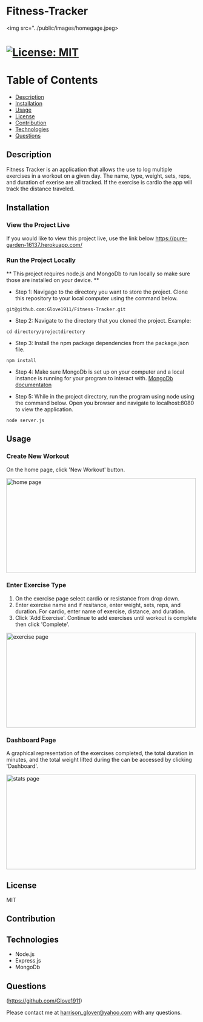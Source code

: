 # Fitness-Tracker 

<img src="../public/images/homegage.jpeg>
       
# [![License: MIT](https://img.shields.io/badge/License-MIT-yellow.svg)](https://opensource.org/licenses/MIT)

# Table of Contents
- [Description](#description)
- [Installation](#installation)
- [Usage](#usage)
- [License](#license)
- [Contribution](#contribution)
- [Technologies](#technologies)
- [Questions](#questions)



 ## Description
Fitness Tracker is an application that allows the use to log multiple exercises in a workout on a given day.  The name, type, weight, sets, reps, and duration of exerise are all tracked.  If the exercise is cardio the app will track the distance traveled.



## Installation

### View the Project Live

If you would like to view this project live, use the link below
https://pure-garden-16137.herokuapp.com/

### Run the Project Locally
** This project requires node.js and MongoDb to run locally so make sure those are installed on your device.  **

* Step 1: Navigage to the directory you want to store the project.  Clone this repository to your local computer using the command below.

```
git@github.com:Glove1911/Fitness-Tracker.git
```
* Step 2: Navigate to the directory that you cloned the project.
Example:
```
cd directory/projectdirectory
```

* Step 3: Install the npm package dependencies from the package.json file.
```
npm install
```

* Step 4: Make sure MongoDb is set up on your computer and a local instance is running for your program to interact with. [MongoDb documentaton](https://docs.mongodb.com/guides/)

* Step 5: While in the project directory, run the program using node using the command below. Open you browser and navigate to localhost:8080 to view the application.
```
node server.js
```  

## Usage
### Create New  Workout
 On the home  page, click 'New Workout' button.

<img src="../public/images/homepage2.jpeg" alt="home page" width="500px" height="250px">

### Enter Exercise Type
1. On the exercise page select cardio or resistance from drop down.
2. Enter exercise name and if resitance, enter weight, sets, reps, and duration.  For cardio, enter name of exercise, distance, and duration.
3. Click 'Add Exercise'.   Continue to add exercises until workout is complete then click 'Complete'.

<img src="../public/images/addexercise2.jpeg" alt="exercise page" width="500px" height= "250px">

### Dashboard Page
A graphical representation of the exercises completed, the total duration in minutes, and the total weight lifted during the can be accessed by clicking 'Dashboard'.

<img src= "../public/images/statspage.jpeg" alt= "stats page" width= "500px" height="250px">

## License
MIT


## Contribution



## Technologies
* Node.js
* Express.js
* MongoDb




## Questions
(https://github.com/Glove1911) 


Please contact me at [harrison_glover@yahoo.com](mailto:harrison_glover@yahoo.com) with any questions.